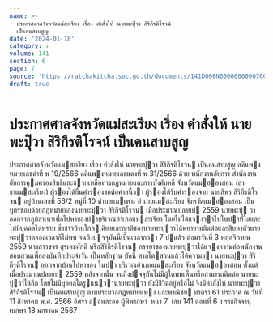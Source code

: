 ```yaml
---
name: >-
  ประกาศศาลจังหวัดแม่สะเรียง เรื่อง คำสั่งให้ นายพะปุ๊วา สิริกีรติโรจน์
  เป็นคนสาบสูญ
date: '2024-01-18'
category: ง
volume: 141
section: 6
page: 7
source: 'https://ratchakitcha.soc.go.th/documents/141D006N0000000000700.pdf'
draft: true
---
```


# ประกาศศาลจังหวัดแม่สะเรียง เรื่อง คำสั่งให้ นายพะปุ๊วา สิริกีรติโรจน์ เป็นคนสาบสูญ

ประกาศศาลจังหวัดแมสะเรียง เรื่อง คําสั่งให้ นายพะปุวา สิริกีรติโรจน เป็นคนสาบสูญ คดีแพงหมายเลขดําที่ พ 19/2566 คดีแพงหมายเลขแดงที่ พ 31/2566 ด้วย พนักงานอัยการ สํานักงานอัยการคุมครองสิทธิและชวยเหลือทางกฎหมายและการบังคับคดี จังหวัดแมฮองสอน (สาขาแมสะเรียง) ผู้รองได้ยื่นคํารองขอต่อศาลนี้วา ผู้รองได้รับคํารองจาก นายสิพร สิริกีรติโรจน อยู่บ้านเลขที่ 56/2 หมู่ที่ 10 ตําบลแมเหาะ อําเภอแมสะเรียง จังหวัดแมฮองสอน เป็นบุตรชอบด้วยกฎหมายของนายพะปุวา สิริกีรติโรจน เมื่อประมาณปลายป 2559 นายพะปุ วา ออกจากภูมิลําเนาเพื่อไปหาของปาบริเวณอําเภอแมสะเรียง โดยไม่ได้แจงวาไปในปาที่ใดและไม่มีบุคคลใดทราบ ซึ่งชาวบ้านใกลเคียงและญาติของนายพะปุวาได้พยายามติดต่อและสืบหาตัวนายพะปุวาตลอดเวลาก็ไม่พบ จนถึงปจจุบันนี้เป็นเวลากวา 7 ปแล้ว ต่อมาวันที่ 3 พฤศจิกายน 2559 นางสาวขจร สุรเดชศักดิ์ หรือสิริกีรติโรจน ภรรยาของนายพะปุวาได้แจงความต่อพนักงานสอบสวนเพื่อลงบันทึกประจําวัน เป็นหลักฐาน บัดนี้ ศาลไตสวนแล้วได้ความวา นายพะปุวา สิริกีรติโรจน ออกจากบ้านไปหาของ ในปา บริเวณอําเภอแมสะเรียง จังหวัดแมฮองสอน ตั้งแต่เมื่อประมาณปลายป 2559 หลังจากนั้น จนถึงปจจุบันไม่มีผู้ใดพบเห็นหรือสามารถติดต่อ นายพะปุวาได้อีก โดยไม่มีบุคคลใดรูแนวานายพะปุวา ยังมีชีวิตอยู่หรือไม่ จึงมีคําสั่งให้ นายพะปุวา สิริกีรติโรจน เป็นคนสาบสูญ ตามประมวลกฎหมายแพง และพาณิชย มาตรา 61 ประกาศ ณ วันที่ 11 สิงหาคม พ.ศ. 2566 อิศรา ออนละออ ผู้พิพากษา ้ หนา 7 ่ เลม 141 ตอนที่ 6 ง ราชกิจจานุเบกษา 18 มกราคม 2567
